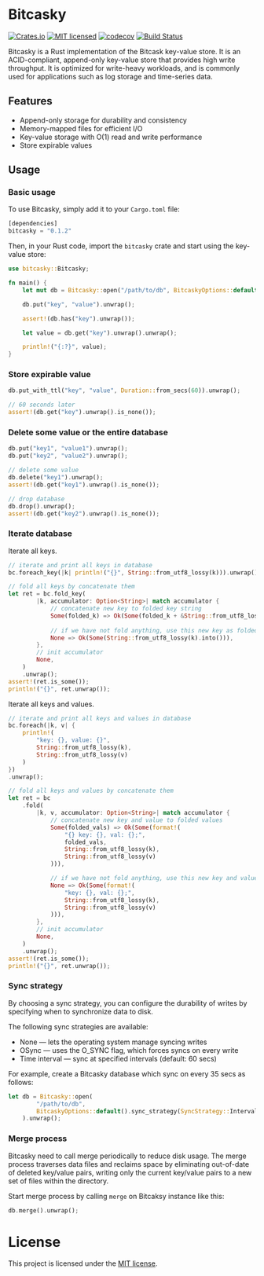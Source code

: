 # Bitcasky

[![Crates.io][crates-badge]][crates-url]
[![MIT licensed][mit-badge]][mit-url]
[![codecov][codecov-badge]][codecov-url]
[![Build Status][actions-badge]][actions-url]

[crates-badge]: https://img.shields.io/crates/v/bitcasky.svg
[crates-url]: https://crates.io/crates/bitcasky
[mit-badge]: https://img.shields.io/badge/license-MIT-yellow.svg
[mit-url]: https://github.com/ylgrgyq/bitcasky/blob/master/LICENSE
[codecov-badge]: https://codecov.io/gh/ylgrgyq/bitcasky/branch/master/graph/badge.svg
[codecov-url]: https://app.codecov.io/gh/ylgrgyq/bitcasky/tree/master
[actions-badge]: https://github.com/ylgrgyq/bitcasky/workflows/CI/badge.svg
[actions-url]: https://github.com/ylgrgyq/bitcasky/actions?query=workflow%3ACI+branch%3Amaster

Bitcasky is a Rust implementation of the Bitcask key-value store. It is an ACID-compliant, append-only key-value store that provides high write throughput. It is optimized for write-heavy workloads, and is commonly used for applications such as log storage and time-series data.

## Features

- Append-only storage for durability and consistency
- Memory-mapped files for efficient I/O
- Key-value storage with O(1) read and write performance
- Store expirable values

## Usage

### Basic usage

To use Bitcasky, simply add it to your `Cargo.toml` file:

```rust
[dependencies]
bitcasky = "0.1.2"
```

Then, in your Rust code, import the `bitcasky` crate and start using the key-value store:

```rust
use bitcasky::Bitcasky;

fn main() {
    let mut db = Bitcasky::open("/path/to/db", BitcaskyOptions::default()).unwrap()

    db.put("key", "value").unwrap();

    assert!(db.has("key").unwrap());

    let value = db.get("key").unwrap().unwrap();

    println!("{:?}", value);
}
```

### Store expirable value

```rust
db.put_with_ttl("key", "value", Duration::from_secs(60)).unwrap();

// 60 seconds later
assert!(db.get("key").unwrap().is_none());
```

### Delete some value or the entire database

```rust
db.put("key1", "value1").unwrap();
db.put("key2", "value2").unwrap();

// delete some value
db.delete("key1").unwrap();
assert!(db.get("key1").unwrap().is_none());

// drop database
db.drop().unwrap();
assert!(db.get("key2").unwrap().is_none());
```

### Iterate database

Iterate all keys.

```rust
// iterate and print all keys in database
bc.foreach_key(|k| println!("{}", String::from_utf8_lossy(k))).unwrap();

// fold all keys by concatenate them
let ret = bc.fold_key(
        |k, accumulator: Option<String>| match accumulator {
            // concatenate new key to folded key string
            Some(folded_k) => Ok(Some(folded_k + &String::from_utf8_lossy(k))),
            
            // if we have not fold anything, use this new key as folded key
            None => Ok(Some(String::from_utf8_lossy(k).into())),
        },
        // init accumulator
        None,
    )
    .unwrap();
assert!(ret.is_some());
println!("{}", ret.unwrap());
```

Iterate all keys and values.

```rust
// iterate and print all keys and values in database
bc.foreach(|k, v| {
    println!(
        "key: {}, value: {}",
        String::from_utf8_lossy(k),
        String::from_utf8_lossy(v)
    )
})
.unwrap();

// fold all keys and values by concatenate them
let ret = bc
    .fold(
        |k, v, accumulator: Option<String>| match accumulator {
            // concatenate new key and value to folded values
            Some(folded_vals) => Ok(Some(format!(
                "{} key: {}, val: {};",
                folded_vals,
                String::from_utf8_lossy(k),
                String::from_utf8_lossy(v)
            ))),

            // if we have not fold anything, use this new key and value as folded values
            None => Ok(Some(format!(
                "key: {}, val: {};",
                String::from_utf8_lossy(k),
                String::from_utf8_lossy(v)
            ))),
        },
        // init accumulator
        None,
    )
    .unwrap();
assert!(ret.is_some());
println!("{}", ret.unwrap());
```

### Sync strategy

By choosing a sync strategy, you can configure the durability of writes by specifying when to synchronize data to disk.

The following sync strategies are available:

* None — lets the operating system manage syncing writes
* OSync — uses the O_SYNC flag, which forces syncs on every write
* Time interval — sync at specified intervals (default: 60 secs)

For example, create a Bitcasky database which sync on every 35 secs as follows:

```rust
let db = Bitcasky::open(
        "/path/to/db", 
        BitcaskyOptions::default().sync_strategy(SyncStrategy::Interval(Duration::from_secs(35)))
    ).unwrap();
```

### Merge process

Bitcasky need to call merge periodically to reduce disk usage. The merge process traverses data files and reclaims space by eliminating out-of-date of deleted key/value pairs, writing only the current key/value pairs to a new set of files within the directory.

Start merge process by calling `merge` on Bitcaksy instance like this:

```rust
db.merge().unwrap();
```

# License

This project is licensed under the [MIT license].

[MIT license]: https://github.com/ylgrgyq/bitcasky/blob/master/LICENSE

